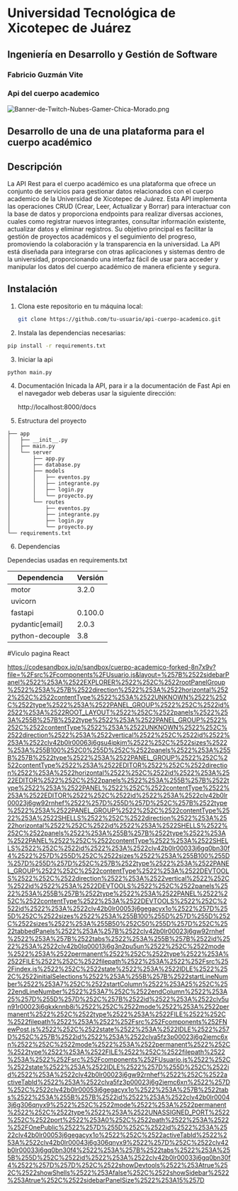 # Universidad Tecnológica de Xicotepec de Juárez
## Ingeniería en Desarrollo y Gestión de Software
### Fabricio Guzmán Vite
###  Api del cuerpo academico

![Banner-de-Twitch-Nubes-Gamer-Chica-Morado.png](https://i.postimg.cc/15q3LFXF/Banner-de-Twitch-Nubes-Gamer-Chica-Morado.png)

## Desarrollo de una de una plataforma para el cuerpo académico

## Descripción
La API Rest para el cuerpo académico es una plataforma que ofrece un conjunto de servicios para gestionar datos relacionados con el cuerpo academico de la Universidad de Xicotepec de Juárez. Esta API implementa las operaciones CRUD (Crear, Leer, Actualizar y Borrar) para interactuar con la base de datos y proporciona endpoints para realizar diversas acciones, cuales como registrar nuevos integrantes, consultar información existente, actualizar datos y eliminar registros. Su objetivo principal es facilitar la gestión de proyectos académicos y el seguimiento del progreso, promoviendo la colaboración y la transparencia en la universidad. La API está diseñada para integrarse con otras aplicaciones y sistemas dentro de la universidad, proporcionando una interfaz fácil de usar para acceder y manipular los datos del cuerpo académico de manera eficiente y segura.

## Instalación

1. Clona este repositorio en tu máquina local:

   ```bash
   git clone https://github.com/tu-usuario/api-cuerpo-academico.git

2. Instala las dependencias necesarias:

  ```bash Instalacion
  pip install -r requirements.txt
  ```

3. Iniciar la api

  ```bash Instalacion
  python main.py
  ```

4. Documentación
Inicada la API, para ir a la documentación de Fast Api en el navegador web deberas usar la siguiente dirección:

   http://localhost:8000/docs

5. Estructura del proyecto

 ```
├── app
│   ├── __init__.py
│   ├── main.py
│   └── server
│       ├── app.py
│       ├── database.py
│       ├── models
│       │   ├── eventos.py
│       │   ├── integrante.py
│       │   ├── login.py
│       │   └── proyecto.py
│       └── routes
│           ├── eventos.py
│           ├── integrante.py
│           ├── login.py
│           └── proyecto.py
└── requirements.txt
 ```

6. Dependencias

Dependecias usadas en requirements.txt

| Dependencia          | Versión  |
|----------------------|----------|
| motor                | 3.2.0    |
| uvicorn              |          |
| fastapi              | 0.100.0  |
| pydantic[email]      | 2.0.3    |
| python-decouple      | 3.8      |

#Viculo pagina React

https://codesandbox.io/p/sandbox/cuerpo-academico-forked-8n7x9v?file=%2Fsrc%2Fcomponents%2FUsuario.js&layout=%257B%2522sidebarPanel%2522%253A%2522EXPLORER%2522%252C%2522rootPanelGroup%2522%253A%257B%2522direction%2522%253A%2522horizontal%2522%252C%2522contentType%2522%253A%2522UNKNOWN%2522%252C%2522type%2522%253A%2522PANEL_GROUP%2522%252C%2522id%2522%253A%2522ROOT_LAYOUT%2522%252C%2522panels%2522%253A%255B%257B%2522type%2522%253A%2522PANEL_GROUP%2522%252C%2522contentType%2522%253A%2522UNKNOWN%2522%252C%2522direction%2522%253A%2522vertical%2522%252C%2522id%2522%253A%2522clv42b0lr00063j6gsu4ipkjm%2522%252C%2522sizes%2522%253A%255B100%252C0%255D%252C%2522panels%2522%253A%255B%257B%2522type%2522%253A%2522PANEL_GROUP%2522%252C%2522contentType%2522%253A%2522EDITOR%2522%252C%2522direction%2522%253A%2522horizontal%2522%252C%2522id%2522%253A%2522EDITOR%2522%252C%2522panels%2522%253A%255B%257B%2522type%2522%253A%2522PANEL%2522%252C%2522contentType%2522%253A%2522EDITOR%2522%252C%2522id%2522%253A%2522clv42b0lr00023j6gw92rnhef%2522%257D%255D%257D%252C%257B%2522type%2522%253A%2522PANEL_GROUP%2522%252C%2522contentType%2522%253A%2522SHELLS%2522%252C%2522direction%2522%253A%2522horizontal%2522%252C%2522id%2522%253A%2522SHELLS%2522%252C%2522panels%2522%253A%255B%257B%2522type%2522%253A%2522PANEL%2522%252C%2522contentType%2522%253A%2522SHELLS%2522%252C%2522id%2522%253A%2522clv42b0lr00033j6gq0bn30f4%2522%257D%255D%252C%2522sizes%2522%253A%255B100%255D%257D%255D%257D%252C%257B%2522type%2522%253A%2522PANEL_GROUP%2522%252C%2522contentType%2522%253A%2522DEVTOOLS%2522%252C%2522direction%2522%253A%2522vertical%2522%252C%2522id%2522%253A%2522DEVTOOLS%2522%252C%2522panels%2522%253A%255B%257B%2522type%2522%253A%2522PANEL%2522%252C%2522contentType%2522%253A%2522DEVTOOLS%2522%252C%2522id%2522%253A%2522clv42b0lr00053j6gegacyx1o%2522%257D%255D%252C%2522sizes%2522%253A%255B100%255D%257D%255D%252C%2522sizes%2522%253A%255B50%252C50%255D%257D%252C%2522tabbedPanels%2522%253A%257B%2522clv42b0lr00023j6gw92rnhef%2522%253A%257B%2522tabs%2522%253A%255B%257B%2522id%2522%253A%2522clv42b0lq00013j6g3n2pu5un%2522%252C%2522mode%2522%253A%2522permanent%2522%252C%2522type%2522%253A%2522FILE%2522%252C%2522filepath%2522%253A%2522%252Fsrc%252Findex.js%2522%252C%2522state%2522%253A%2522IDLE%2522%252C%2522initialSelections%2522%253A%255B%257B%2522startLineNumber%2522%253A7%252C%2522startColumn%2522%253A25%252C%2522endLineNumber%2522%253A7%252C%2522endColumn%2522%253A25%257D%255D%257D%252C%257B%2522id%2522%253A%2522clv5un91r00023j6gkxknnb8i%2522%252C%2522mode%2522%253A%2522permanent%2522%252C%2522type%2522%253A%2522FILE%2522%252C%2522filepath%2522%253A%2522%252Fsrc%252Fcomponents%252FNewPost.js%2522%252C%2522state%2522%253A%2522IDLE%2522%257D%252C%257B%2522id%2522%253A%2522clva5fz3p00023j6g2iemc6xn%2522%252C%2522mode%2522%253A%2522permanent%2522%252C%2522type%2522%253A%2522FILE%2522%252C%2522filepath%2522%253A%2522%252Fsrc%252Fcomponents%252FUsuario.js%2522%252C%2522state%2522%253A%2522IDLE%2522%257D%255D%252C%2522id%2522%253A%2522clv42b0lr00023j6gw92rnhef%2522%252C%2522activeTabId%2522%253A%2522clva5fz3p00023j6g2iemc6xn%2522%257D%252C%2522clv42b0lr00053j6gegacyx1o%2522%253A%257B%2522tabs%2522%253A%255B%257B%2522id%2522%253A%2522clv42b0lr00043j6g306qnyx9%2522%252C%2522mode%2522%253A%2522permanent%2522%252C%2522type%2522%253A%2522UNASSIGNED_PORT%2522%252C%2522port%2522%253A0%252C%2522path%2522%253A%2522%252FOnePublic%2522%257D%255D%252C%2522id%2522%253A%2522clv42b0lr00053j6gegacyx1o%2522%252C%2522activeTabId%2522%253A%2522clv42b0lr00043j6g306qnyx9%2522%257D%252C%2522clv42b0lr00033j6gq0bn30f4%2522%253A%257B%2522tabs%2522%253A%255B%255D%252C%2522id%2522%253A%2522clv42b0lr00033j6gq0bn30f4%2522%257D%257D%252C%2522showDevtools%2522%253Atrue%252C%2522showShells%2522%253Afalse%252C%2522showSidebar%2522%253Atrue%252C%2522sidebarPanelSize%2522%253A15%257D
